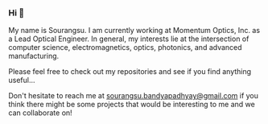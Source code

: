 ### Hi 👋

<!--
**Sourangsu/Sourangsu** is a ✨ _special_ ✨ repository because its `README.md` (this file) appears on your GitHub profile.

Here are some ideas to get you started:

- 🔭 I’m currently working on ...
- 🌱 I’m currently learning ...
- 👯 I’m looking to collaborate on ...
- 🤔 I’m looking for help with ...
- 💬 Ask me about ...
- 📫 How to reach me: ...
- 😄 Pronouns: ...
- ⚡ Fun fact: ...
-->

My name is Sourangsu. I am currently working  at Momentum Optics, Inc. as a Lead Optical Engineer. In general, my interests lie at the intersection of computer science, electromagnetics, optics, photonics, and advanced manufacturing. 

Please feel free to check out my repositories and see if you find anything useful...

Don't hesitate to reach me at sourangsu.bandyapadhyay@gmail.com if you think there might be some projects that would be interesting to me and we can collaborate on! 
